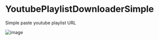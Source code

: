 # YoutubePlaylistDownloaderSimple

Simple paste youtube playlist URL

![image](https://user-images.githubusercontent.com/40443294/45559480-e12d6100-b842-11e8-8347-085fbbc437cb.png)
